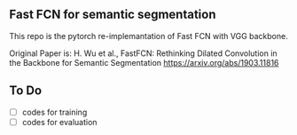 ## Fast FCN for semantic segmentation
This repo is the pytorch re-implemantation of Fast FCN with VGG backbone.

Original Paper is:
H. Wu et al., FastFCN: Rethinking Dilated Convolution in the Backbone for Semantic Segmentation
https://arxiv.org/abs/1903.11816


## To Do
- [ ] codes for training
- [ ] codes for evaluation
